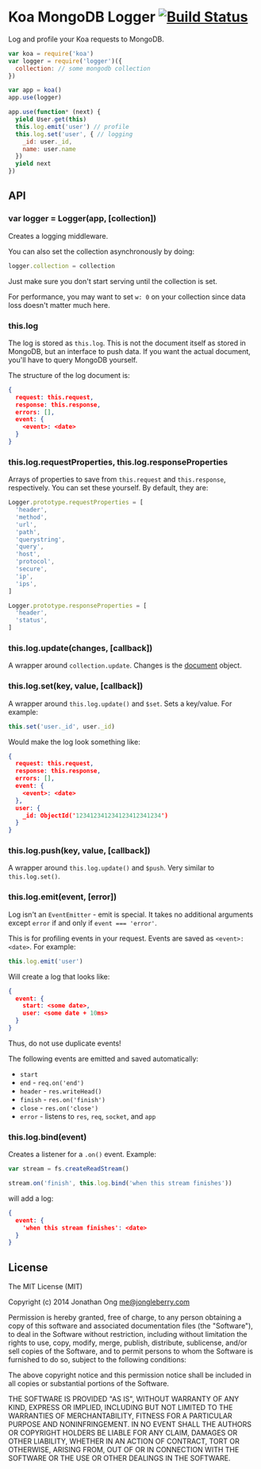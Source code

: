 # Koa MongoDB Logger [![Build Status](https://travis-ci.org/koajs/mongodb-logger.png)](https://travis-ci.org/koajs/mongodb-logger)

Log and profile your Koa requests to MongoDB.

```js
var koa = require('koa')
var logger = require('logger')({
  collection: // some mongodb collection
})

var app = koa()
app.use(logger)

app.use(function* (next) {
  yield User.get(this)
  this.log.emit('user') // profile
  this.log.set('user', { // logging
    _id: user._id,
    name: user.name
  })
  yield next
})
```

## API

### var logger = Logger(app, [collection])

Creates a logging middleware.

You can also set the collection asynchronously by doing:

```js
logger.collection = collection
```

Just make sure you don't start serving until the collection is set.

For performance, you may want to set `w: 0` on your collection since data loss doesn't matter much here.

### this.log

The log is stored as `this.log`. This is not the document itself as stored in MongoDB, but an interface to push data. If you want the actual document, you'll have to query MongoDB yourself.

The structure of the log document is:

```json
{
  request: this.request,
  response: this.response,
  errors: [],
  event: {
    <event>: <date>
  }
}
```

### this.log.requestProperties, this.log.responseProperties

Arrays of properties to save from `this.request` and `this.response`, respectively. You can set these yourself. By default, they are:

```js
Logger.prototype.requestProperties = [
  'header',
  'method',
  'url',
  'path',
  'querystring',
  'query',
  'host',
  'protocol',
  'secure',
  'ip',
  'ips',
]

Logger.prototype.responseProperties = [
  'header',
  'status',
]
```

### this.log.update(changes, [callback])

A wrapper around `collection.update`. Changes is the [document](http://mongodb.github.io/node-mongodb-native/api-generated/collection.html#update) object.

### this.log.set(key, value, [callback])

A wrapper around `this.log.update()` and `$set`. Sets a key/value. For example:

```js
this.set('user._id', user._id)
```

Would make the log look something like:

```json
{
  request: this.request,
  response: this.response,
  errors: [],
  event: {
    <event>: <date>
  },
  user: {
    _id: ObjectId('123412341234123412341234')
  }
}
```

### this.log.push(key, value, [callback])

A wrapper around `this.log.update()` and `$push`. Very similar to `this.log.set()`.

### this.log.emit(event, [error])

Log isn't an `EventEmitter` - emit is special. It takes no additional arguments except `error` if and only if `event === 'error'`.

This is for profiling events in your request. Events are saved as `<event>: <date>`. For example:

```js
this.log.emit('user')
```

Will create a log that looks like:

```json
{
  event: {
    start: <some date>,
    user: <some date + 10ms>
  }
}
```

Thus, do not use duplicate events!

The following events are emitted and saved automatically:

- `start`
- `end` - `req.on('end')`
- `header` - `res.writeHead()`
- `finish` - `res.on('finish')`
- `close` - `res.on('close')`
- `error` - listens to `res`, `req`, `socket`, and `app`

### this.log.bind(event)

Creates a listener for a `.on()` event. Example:

```js
var stream = fs.createReadStream()

stream.on('finish', this.log.bind('when this stream finishes'))
```

will add a log:

```json
{
  event: {
    'when this stream finishes': <date>
  }
}
```

## License

The MIT License (MIT)

Copyright (c) 2014 Jonathan Ong me@jongleberry.com

Permission is hereby granted, free of charge, to any person obtaining a copy
of this software and associated documentation files (the "Software"), to deal
in the Software without restriction, including without limitation the rights
to use, copy, modify, merge, publish, distribute, sublicense, and/or sell
copies of the Software, and to permit persons to whom the Software is
furnished to do so, subject to the following conditions:

The above copyright notice and this permission notice shall be included in
all copies or substantial portions of the Software.

THE SOFTWARE IS PROVIDED "AS IS", WITHOUT WARRANTY OF ANY KIND, EXPRESS OR
IMPLIED, INCLUDING BUT NOT LIMITED TO THE WARRANTIES OF MERCHANTABILITY,
FITNESS FOR A PARTICULAR PURPOSE AND NONINFRINGEMENT. IN NO EVENT SHALL THE
AUTHORS OR COPYRIGHT HOLDERS BE LIABLE FOR ANY CLAIM, DAMAGES OR OTHER
LIABILITY, WHETHER IN AN ACTION OF CONTRACT, TORT OR OTHERWISE, ARISING FROM,
OUT OF OR IN CONNECTION WITH THE SOFTWARE OR THE USE OR OTHER DEALINGS IN
THE SOFTWARE.
